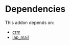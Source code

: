 # Dependencies

This addon depends on:

- [crm](https://github.com/bringout/oca-ocb-crm/tree/0ad2580ab66beb112afd79e8b62662f311e15687/odoo-bringout-oca-ocb-crm)
- [iap_mail](https://github.com/bringout/oca-ocb-technical/tree/823c95bfc5f4d48617544ec3cb80ffb889f07f55/odoo-bringout-oca-ocb-iap_mail)
